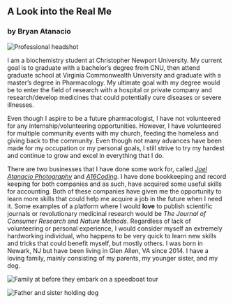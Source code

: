 ## A Look into the Real Me
### by Bryan Atanacio 

![Professional headshot](https://github.com/bryan-atanacio/bryan-atanacio-CNU/blob/main/_images/Headshot.jpg)

I am a biochemistry student at Christopher Newport University. My current goal is to graduate with a bachelor’s degree from CNU, then attend graduate school at Virginia Commonwealth University and graduate with a master’s degree in Pharmacology. My ultimate goal with my degree would be to enter the field of research with a hospital or private company and research/develop medicines that could potentially cure diseases or severe illnesses.

Even though I aspire to be a future pharmacologist, I have not volunteered for any internship/volunteering opportunities. However, I have volunteered for multiple community events with my church, feeding the homeless and giving back to the community. Even though not many advances have been made for my occupation or my personal goals, I still strive to try my hardest and continue to grow and excel in everything that I do.

There are two businesses that I have done some work for, called [_Joel Atanacio Photography_](https://www.joelatanaciophotography.com/) and [_A16Coding_](https://www.a16codingti.com/). I have done bookkeeping and record keeping for both companies and as such, have acquired some useful skills for accounting. Both of these companies have given me the opportunity to learn more skills that could help me acquire a job in the future when I need it. 
Some examples of a platform where I would **love** to publish scientific journals or revolutionary medicinal research would be _The Journal of Consumer Research_ and _Nature Methods_. 
Regardless of lack of volunteering or personal experience, I would consider myself an extremely hardworking individual, who happens to be very quick to learn new skills and tricks that could benefit myself, but mostly others. 
I was born in Newark, NJ but have been living in Glen Allen, VA since 2014. I have a loving family, mainly consisting of my parents, my younger sister, and my dog. 

![Family at before they embark on a speedboat tour](https://github.com/bryan-atanacio/bryan-atanacio-CNU/blob/main/_images/Family%20Picture.jpg)

![Father and sister holding dog](https://github.com/bryan-atanacio/bryan-atanacio-CNU/blob/main/_images/Holden%20Picture.jpg)
